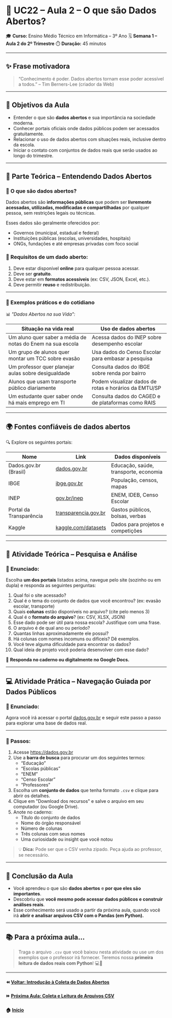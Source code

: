 # 📘 UC22 – Aula 2 – O que são Dados Abertos?

🎓 **Curso:** Ensino Médio Técnico em Informática – 3º Ano
 🗓️ **Semana 1 – Aula 2 do 2º Trimestre**
 ⏱️ **Duração:** 45 minutos

------

## ✨ Frase motivadora

> “Conhecimento é poder. Dados abertos tornam esse poder acessível a todos.” – Tim Berners-Lee (criador da Web)

------

## 🎯 Objetivos da Aula

- Entender o que são **dados abertos** e sua importância na sociedade moderna.
- Conhecer portais oficiais onde dados públicos podem ser acessados gratuitamente.
- Relacionar o uso de dados abertos com situações reais, inclusive dentro da escola.
- Iniciar o contato com conjuntos de dados reais que serão usados ao longo do trimestre.

------

## 🧠 Parte Teórica – Entendendo Dados Abertos

### 📌 O que são dados abertos?

Dados abertos são **informações públicas** que podem ser **livremente acessadas, utilizadas, modificadas e compartilhadas** por qualquer pessoa, sem restrições legais ou técnicas.

Esses dados são geralmente oferecidos por:

- Governos (municipal, estadual e federal)
- Instituições públicas (escolas, universidades, hospitais)
- ONGs, fundações e até empresas privadas com foco social

### 🎯 Requisitos de um dado aberto:

1. Deve estar disponível **online** para qualquer pessoa acessar.
2. Deve ser **gratuito**.
3. Deve estar em **formatos acessíveis** (ex: CSV, JSON, Excel, etc.).
4. Deve permitir **reuso** e redistribuição.

------

### 🧩 Exemplos práticos e do cotidiano

📊 *"Dados Abertos na sua Vida":*

| Situação na vida real                                      | Uso de dados abertos                                  |
| ---------------------------------------------------------- | ----------------------------------------------------- |
| Um aluno quer saber a média de notas do Enem na sua escola | Acessa dados do INEP sobre desempenho escolar         |
| Um grupo de alunos quer montar um TCC sobre evasão         | Usa dados do Censo Escolar para embasar a pesquisa    |
| Um professor quer planejar aulas sobre desigualdade        | Consulta dados do IBGE sobre renda por bairro         |
| Alunos que usam transporte público diariamente             | Podem visualizar dados de rotas e horários da EMTU/SP |
| Um estudante quer saber onde há mais emprego em TI         | Consulta dados do CAGED e de plataformas como RAIS    |

------

## 🌍 Fontes confiáveis de dados abertos

🔍 Explore os seguintes portais:

| Nome                    | Link                                                   | Dados disponíveis                     |
| ----------------------- | ------------------------------------------------------ | ------------------------------------- |
| Dados.gov.br (Brasil)   | [dados.gov.br](https://dados.gov.br)                   | Educação, saúde, transporte, economia |
| IBGE                    | [ibge.gov.br](https://www.ibge.gov.br)                 | População, censos, mapas              |
| INEP                    | [gov.br/inep](https://www.gov.br/inep)                 | ENEM, IDEB, Censo Escolar             |
| Portal da Transparência | [transparencia.gov.br](https://transparencia.gov.br)   | Gastos públicos, bolsas, verbas       |
| Kaggle                  | [kaggle.com/datasets](https://www.kaggle.com/datasets) | Dados para projetos e competições     |

------

## 💬 Atividade Teórica – Pesquisa e Análise

### 📝 Enunciado:

Escolha **um dos portais** listados acima, navegue pelo site (sozinho ou em dupla) e responda as seguintes perguntas:

1. Qual foi o site acessado?
2. Qual é o tema do conjunto de dados que você encontrou? (ex: evasão escolar, transporte)
3. Quais **colunas** estão disponíveis no arquivo? (cite pelo menos 3)
4. Qual é o **formato do arquivo**? (ex: CSV, XLSX, JSON)
5. Esse dado pode ser útil para nossa escola? Justifique com uma frase.
6. O arquivo é de qual ano ou período?
7. Quantas linhas aproximadamente ele possui?
8. Há colunas com nomes incomuns ou difíceis? Dê exemplos.
9. Você teve alguma dificuldade para encontrar os dados?
10. Qual ideia de projeto você poderia desenvolver com esse dado?

📌 **Responda no caderno ou digitalmente no Google Docs.**

------

## 💻 Atividade Prática – Navegação Guiada por Dados Públicos

### 📝 Enunciado:

Agora você irá acessar o portal [dados.gov.br](https://dados.gov.br/) e seguir este passo a passo para explorar uma base de dados real.

------

### 🧩 Passos:

1. Acesse https://dados.gov.br
2. Use a **barra de busca** para procurar um dos seguintes termos:
   - “Educação”
   - “Escolas públicas”
   - “ENEM”
   - “Censo Escolar”
   - “Professores”
3. Escolha um **conjunto de dados** que tenha formato `.csv` e clique para abrir os detalhes.
4. Clique em "Download dos recursos" e salve o arquivo em seu computador (ou Google Drive).
5. Anote no caderno:
   - Título do conjunto de dados
   - Nome do órgão responsável
   - Número de colunas
   - Três colunas com seus nomes
   - Uma curiosidade ou insight que você notou

> 💡 **Dica:** Pode ser que o CSV venha zipado. Peça ajuda ao professor, se necessário.

------

## 📎 Conclusão da Aula

- Você aprendeu o que são **dados abertos** e **por que eles são importantes**.
- Descobriu que **você mesmo pode acessar dados públicos e construir análises reais**.
- Esse conhecimento será usado a partir da próxima aula, quando você irá **abrir e analisar arquivos CSV com o Pandas (em Python).**

------

## 📚 Para a próxima aula...

> Traga o arquivo `.csv` que você baixou nesta atividade ou use um dos exemplos que o professor irá fornecer. Teremos nossa **primeira leitura de dados reais com Python**! 💻🐍

------

#### ⏪ [Voltar: Introdução à Coleta de Dados Abertos](aula01.md)  
#### ⏩ [Próxima Aula: Coleta e Leitura de Arquivos CSV](aula03.md)
#### 🏠 [Início](../README.md)
